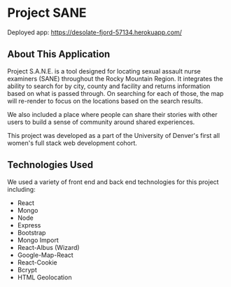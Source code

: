 # Project SANE

Deployed app: https://desolate-fjord-57134.herokuapp.com/

## About This Application

Project S.A.N.E. is a tool designed for locating sexual assault nurse examiners (SANE) throughout the Rocky Mountain Region. It integrates the ability to search for by city, county and facility and returns information based on what is passed through. On searching for each of those, the map will re-render to focus on the locations based on the search results. 

We also included a place where people can share their stories with other users to build a sense of community around shared experiences. 

This project was developed as a part of the University of Denver's first all women's full stack web development cohort. 

## Technologies Used

We used a variety of front end and back end technologies for this project including:

* React
* Mongo
* Node
* Express
* Bootstrap
* Mongo Import
* React-Albus (Wizard)
* Google-Map-React
* React-Cookie
* Bcrypt
* HTML Geolocation
